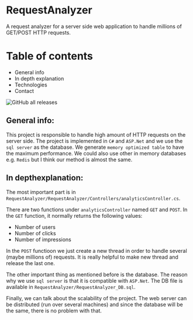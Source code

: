 # RequestAnalyzer
A request analyzer for a server side web application to handle millions of GET/POST HTTP requests.

# Table of contents
- General info
- In depth explanation
- Technologies
- Contact

![GitHub all releases](https://img.shields.io/github/downloads/saeidaau/RequestAnalyzer/total?style=plastic)

## General info:

This project is responsible to handle high amount of HTTP requests on the server side.
The project is implemented in `C#` and `ASP.Net` and we use the `sql server` as the database. We generate `memory optimized table` to have the maximum performance.
We could also use other in memory databases e.g. `Redis` but I think our method is almost the same.

## In depthexplanation:

The most important part is in `RequestAnalyzer/RequestAnalyzer/Controllers/analyticsController.cs`.

There are two functions under `analyticsController` named `GET` and `POST`. 
In the `GET` function, it normally returns the following values:

- Number of users
- Number of clicks
- Number of impressions

In the `POST` functioon we just create a new thread in order to handle several (maybe millions of) requests. It is really helpful to make new thread and release the last one.

The other important thing as mentioned before is the database. The reason why we use `sql server` is that it is compatible with `ASP.Net`.
The DB file is available in `RequestAnalyzer/RequestAnalyzer_DB.sql`.

Finally, we can talk about the scalability of the project.
The web server can be distributed (run over several machines) and since the database will be the same, there is no problem with that.

